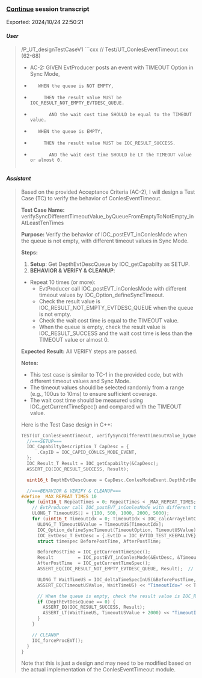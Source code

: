 ### [Continue](https://continue.dev) session transcript
 Exported: 2024/10/24 22:50:21

#### _User_

> /P_UT_designTestCaseV1 ```cxx
> // Test/UT_ConlesEventTimeout.cxx (62-68)
>  * AC-2: GIVEN EvtProducer posts an event with TIMEOUT Option in Sync Mode,
>  *        WHEN the queue is NOT EMPTY,
>  *          THEN the result value MUST be IOC_RESULT_NOT_EMPTY_EVTDESC_QUEUE.
>  *            AND the wait cost time SHOULD be equal to the TIMEOUT value.
>  *        WHEN the queue is EMPTY,
>  *          THEN the result value MUST be IOC_RESULT_SUCCESS.
>  *            AND the wait cost time SHOULD be LT the TIMEOUT value or almost 0.
> ```

#### _Assistant_

> Based on the provided Acceptance Criteria (AC-2), I will design a Test Case (TC) to verify the behavior of ConlesEventTimeout.
> 
> **Test Case Name:** verifySyncDifferentTimeoutValue_byQueueFromEmptyToNotEmpty_inAtLeastTenTimes
> 
> **Purpose:** Verify the behavior of IOC_postEVT_inConlesMode when the queue is not empty, with different timeout values in Sync Mode.
> 
> **Steps:**
> 
> 1. **Setup**: Get DepthEvtDescQueue by IOC_getCapabilty as SETUP.
> 2. **BEHAVIOR & VERIFY & CLEANUP**:
> 	* Repeat 10 times (or more):
> 		+ EvtProducer call IOC_postEVT_inConlesMode with different timeout values by IOC_Option_defineSyncTimeout.
> 		+ Check the result value is IOC_RESULT_NOT_EMPTY_EVTDESC_QUEUE when the queue is not empty.
> 		+ Check the wait cost time is equal to the TIMEOUT value.
> 		+ When the queue is empty, check the result value is IOC_RESULT_SUCCESS and the wait cost time is less than the TIMEOUT value or almost 0.
> 
> **Expected Result:** All VERIFY steps are passed.
> 
> **Notes:**
> 
> * This test case is similar to TC-1 in the provided code, but with different timeout values and Sync Mode.
> * The timeout values should be selected randomly from a range (e.g., 100us to 10ms) to ensure sufficient coverage.
> * The wait cost time should be measured using IOC_getCurrentTimeSpec() and compared with the TIMEOUT value.
> 
> Here is the Test Case design in C++:
> ```cpp
> TEST(UT_ConlesEventTimeout, verifySyncDifferentTimeoutValue_byQueueFromEmptyToNotEmpty_inAtLeastTenTimes) {
>   //===SETUP===
>   IOC_CapabiltyDescription_T CapDesc = {
>       .CapID = IOC_CAPID_CONLES_MODE_EVENT,
>   };
>   IOC_Result_T Result = IOC_getCapabilty(&CapDesc);
>   ASSERT_EQ(IOC_RESULT_SUCCESS, Result);
> 
>   uint16_t DepthEvtDescQueue = CapDesc.ConlesModeEvent.DepthEvtDescQueue;
> 
>   //===BEHAVIOR & VERIFY & CLEANUP===
> #define _MAX_REPEAT_TIMES 10
>   for (uint16_t RepeatTimes = 0; RepeatTimes < _MAX_REPEAT_TIMES; RepeatTimes++) {
>     // EvtProducer call IOC_postEVT_inConlesMode with different timeout values by IOC_Option_defineSyncTimeout
>     ULONG_T TimeoutUS[] = {100, 500, 1000, 2000, 5000};
>     for (uint16_t TimeoutIdx = 0; TimeoutIdx < IOC_calcArrayElmtCnt(TimeoutUS); TimeoutIdx++) {
>       ULONG_T TimeoutUSValue = TimeoutUS[TimeoutIdx];
>       IOC_Option_defineSyncTimeout(TimeoutOption, TimeoutUSValue);
>       IOC_EvtDesc_T EvtDesc = {.EvtID = IOC_EVTID_TEST_KEEPALIVE};
>       struct timespec BeforePostTime, AfterPostTime;
> 
>       BeforePostTime = IOC_getCurrentTimeSpec();
>       Result         = IOC_postEVT_inConlesMode(&EvtDesc, &TimeoutOption);
>       AfterPostTime  = IOC_getCurrentTimeSpec();
>       ASSERT_EQ(IOC_RESULT_NOT_EMPTY_EVTDESC_QUEUE, Result);  // KeyVerifyPoint
> 
>       ULONG_T WaitTimeUS = IOC_deltaTimeSpecInUS(&BeforePostTime, &AfterPostTime);
>       ASSERT_EQ(TimeoutUSValue, WaitTimeUS) << "TimeoutIdx=" << TimeoutIdx;
> 
>       // When the queue is empty, check the result value is IOC_RESULT_SUCCESS and the wait cost time is less than the TIMEOUT value or almost 0
>       if (DepthEvtDescQueue == 0) {
>         ASSERT_EQ(IOC_RESULT_SUCCESS, Result);
>         ASSERT_LT(WaitTimeUS, TimeoutUSValue + 2000) << "TimeoutIdx=" << TimeoutIdx;
>       }
>     }
> 
>     // CLEANUP
>     IOC_forceProcEVT();
>   }
> }
> ```
> Note that this is just a design and may need to be modified based on the actual implementation of the ConlesEventTimeout module.